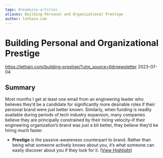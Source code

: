 ```yaml
---
tags: #readwise-articles
aliases: Building Personal and Organizational Prestige
author: lethain.com
---
```

# Building Personal and Organizational Prestige

https://lethain.com/building-prestige/?utm_source=tldrnewsletter
2023-07-04
## Summary
Most months I get at least one email from an engineering leader who believes they’d be a candidate for significantly more desirable roles if their personal brand were just better known. Similarly, when funding is readily available during periods of tech industry expansion, many companies believe they are principally constrained by their hiring velocity–if their engineering organization’s brand was just a bit better, they believe they’d be hiring much faster.

- **Prestige** is the passive-awareness counterpart to brand. Rather than being what someone actively knows about you, it’s what someone can easily discover about you if they look for it. ([View Highlight](https://read.readwise.io/read/01h51e31b5yc0b4jggms9hj4q0))
